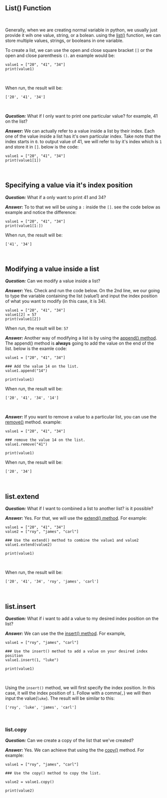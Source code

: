 ## List() Function
<br>

Generally, when we are creating normal variable in python, we usually just provide it wih one value, string, or a bolean. using the [list()](https://docs.python.org/3.13/library/stdtypes.html#list) function, we can store multiple values, strings, or booleans in one variable.
<br>

To create a list, we can use the open and close square bracket ```[]``` or the open and close parenthesis ```()```. an example would be:

```
value1 = ["20", "41", "34"]
print(value1)
```
<br>

When run, the result will be:

```
['20', '41', '34']
```
<br>

***Question:*** What if I only want to print one particular value? for example, 41 on the list?
<br>

***Answer:*** We can actually refer to a value inside a list by their index. Each one of the value inside a list has it's own particular index. Take note that the index starts in ```0```. to output value of 41, we will refer to by it's index which is ```1``` and store it in ```[]```. below is the code:

```
value1 = ["20", "41", "34"]
print(value1[1])
```
<br>

## Specifying a value via it's index position

***Question:*** What if a only want to print 41 and 34?
<br>

***Answer:*** To to that we will be using a ```:``` inside the ```[]```. see the code below as example and notice the difference:

```
value1 = ["20", "41", "34"]
print(value1[1:])
```

When run, the result will be:
```
['41', '34']
```
<br>

## Modifying a value inside a list

***Question:*** Can we modify a value inside a list?
<br>

***Answer:*** Yes. Check and run the code below. On the 2nd line, we our going to type the variable containing the list (value1) and input the index position of what you want to modify (in this case, it is 34).

```
value1 = ["20", "41", "34"]
value1[2] = 57
print(value1[2])
```
When run, the result will be: ```57```
<br>

***Answer:*** Another way of modifying a list is by using the [append() method](https://www.w3schools.com/python/ref_list_append.asp). The append() method is ****always**** going to add the value on the end of the list. below is the examle code:

```
value1 = ["20", "41", "34"]

### Add the value 14 on the list.
value1.append("14")

print(value1)

```
When run, the result will be:

```
['20', '41', '34', '14']
```
<br>

***Answer:*** If you want to remove a value to a particular list, you can use the [remove()](https://www.w3schools.com/python/ref_list_remove.asp) method. example:

```
value1 = ["20", "41", "34"]

### remove the value 14 on the list.
value1.remove("41")

print(value1)
```

When run, the result will be:

```
['20', '34']
```
<br>


## list.extend

***Question:*** What if  I want to combined a list to another list? is it possible?
<br>

***Answer:*** Yes. For that, we will use the [extend() method](https://www.w3schools.com/python/ref_list_extend.asp). For example:

```
value1 = ["20", "41", "34"]
value2 = ["roy", "james", "carl"]

### Use the extend() method to combine the value1 and value2
value1.extend(value2)

print(value1)
```
<br>

When run, the result will be:

```
['20', '41', '34', 'roy', 'james', 'carl']
```
<br>

## list.insert

***Question:*** What if i want to add a value to my desired index position on the list?
<br>

***Answer:*** We can use the the [insert() method](https://www.w3schools.com/python/ref_list_insert.asp). For example,

```
value1 = ["roy", "james", "carl"]

### Use the insert() method to add a value on your desired index position
value1.insert(1, "luke")

print(value1)
```
<br>

Using the ```insert()``` method, we will first specify the index position. In this case, it will the index position of ```1```. Follow with a comma(```,```) we will then input the value(```luke```). The result will be similar to this:

```
['roy', 'luke', 'james', 'carl']
```
<br>

### list.copy

***Question:*** Can we create a copy of the list that we've created?
<br>

***Answer:*** Yes. We can achieve that using the the [copy()](https://www.w3schools.com/python/python_lists_copy.asp) method. For example:

```
value1 = ["roy", "james", "carl"]

### Use the copy() method to copy the list.

value2 = value1.copy()

print(value2)
```
<br>











